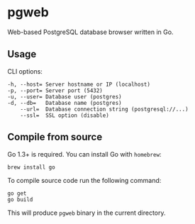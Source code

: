 # pgweb

Web-based PostgreSQL database browser written in Go.

## Usage

CLI options:

```
-h, --host= Server hostname or IP (localhost)
-p, --port= Server port (5432)
-u, --user= Database user (postgres)
-d, --db=   Database name (postgres)
    --url=  Database connection string (postgresql://...)
    --ssl=  SSL option (disable)
```

## Compile from source

Go 1.3+ is required. You can install Go with `homebrew`:

```
brew install go
```

To compile source code run the following command:

```
go get
go build
```

This will produce `pgweb` binary in the current directory.